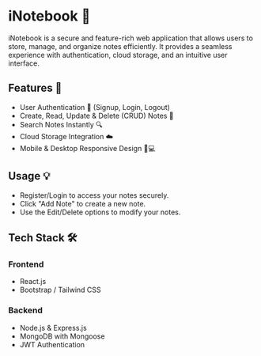 # iNotebook 📓

iNotebook is a secure and feature-rich web application that allows users to store, manage, and organize notes efficiently. It provides a seamless experience with authentication, cloud storage, and an intuitive user interface.

## Features 🚀
- User Authentication 🔐 (Signup, Login, Logout)
- Create, Read, Update & Delete (CRUD) Notes 📝
- Search Notes Instantly 🔍
- Cloud Storage Integration ☁️
- Mobile & Desktop Responsive Design 📱💻

## Usage 💡
- Register/Login to access your notes securely.
- Click "Add Note" to create a new note.
- Use the Edit/Delete options to modify your notes.

 ## Tech Stack 🛠️
### Frontend
- React.js
- Bootstrap / Tailwind CSS

### Backend
- Node.js & Express.js
- MongoDB with Mongoose
- JWT Authentication

